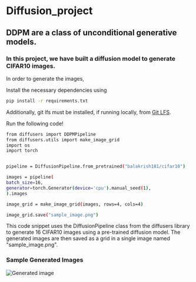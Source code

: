 # Diffusion_project


## DDPM are a class of unconditional generative models. 

### In this project, we have built a diffusion model to generate CIFAR10 images.


In order to generate the images, 

Install the necessary dependencies using 

```bash
pip install -r requirements.txt
```

Additionally, git lfs must be installed, if running locally, from [Git LFS](https://git-lfs.com/).

Run the following code! 

```bash
from diffusers import DDPMPipeline
from diffusers.utils import make_image_grid
import os
import torch


pipeline = DiffusionPipeline.from_pretrained("balakrish181/cifar10")

images = pipeline(
batch_size=16,
generator=torch.Generator(device='cpu').manual_seed(1), 
).images

image_grid = make_image_grid(images, rows=4, cols=4)

image_grid.save("sample_image.png")
```

This code snippet uses the DiffusionPipeline class from the diffusers library to generate 16 CIFAR10 images using a pre-trained diffusion model. The generated images are then saved as a grid in a single image named "sample_image.png".



### Sample Generated Images 

![Generated image]('https://github.com/balakrish181/diffusion_project/blob/main/cifar_gen_iamge.png')

